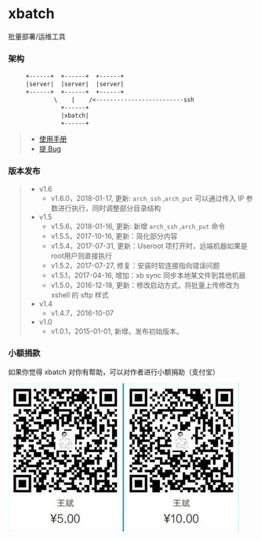 # xbatch

批量部署/运维工具

### 架构

```
     +------+  +------+  +------+
     |server|  |server|  |server|
     +------+  +------+  +------+
             \    |    /<-------------------------ssh
               +------+
               |xbatch|
               +------+
```
> * [使用手册](https://github.com/BillWang139967/xbatch/wiki)
> * [提 Bug](https://github.com/BillWang139967/xbatch/issues/new)

### 版本发布
> * v1.6
>   * v1.6.0，2018-01-17, 更新: `arch_ssh` ,`arch_put` 可以通过传入 IP 参数进行执行，同时调整部分目录结构
> * v1.5
>   * v1.5.6，2018-01-16, 更新: 新增 `arch_ssh` ,`arch_put` 命令
>   * v1.5.5，2017-10-16, 更新：简化部分内容
>   * v1.5.4，2017-07-31, 更新：Useroot 项打开时，远端机器如果是root用户则直接执行
>   * v1.5.2，2017-07-27, 修复：安装时软连接指向错误问题
>   * v1.5.1，2017-04-16, 增加：xb sync 同步本地某文件到其他机器
>   * v1.5.0，2016-12-18, 更新：修改启动方式，将批量上传修改为 xshell 的 sftp 样式
> * v1.4
>   * v1.4.7，2016-10-07
> * v1.0
>   * v1.0.1，2015-01-01, 新增。发布初始版本。

### 小额捐款

如果你觉得 xbatch 对你有帮助，可以对作者进行小额捐助（支付宝）

![Screenshot](images/5.jpg)
